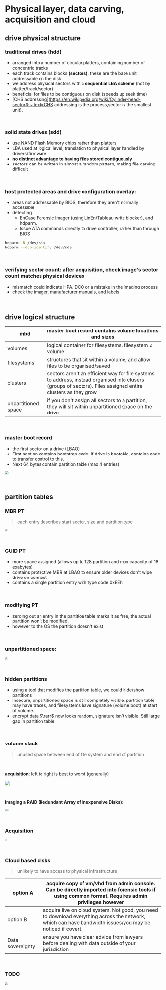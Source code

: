 # Physical layer, data carving, acquisition and cloud

## drive physical structure

### traditional drives (hdd) 
- arranged into a number of circular platters, containing number of concentric tracks 
- each track contains blocks **(sectors)**, these are the base unit addressable on the disk 
- we address physical sectors with a **sequential LBA scheme** (not by platter/track/sector) 
- beneficial for files to be contiguous on disk (speeds up seek time) 
- [CHS addressing](https://en.wikipedia.org/wiki/Cylinder-head-sector#:~:text=CHS addressing is the process,sector is the smallest unit). 

&nbsp;

### solid state drives (sdd) 
- use NAND Flash Memory chips rather than platters 
- LBA used at logical level, translation to physical layer handled by drivers/firmware 
- **no distinct advantage to having files stored contiguously** 
- sectors can be written in almost a random pattern, making file carving difficult 

&nbsp;

### host protected areas and drive configuration overlay:
* areas not addressable by BIOS, therefore they aren't normally accessible
* detecting
  * EnCase Forensic Imager (using LinEn/Tableau write blocker), and hdparm.
  * Issue ATA commands directly to drive controller, rather than through BIOS

```bash
hdparm -N /dev/sda 
hdparm --dco-identify /dev/sda
```

&nbsp;

### verifying sector count: after acquisition, check image's sector count matches physical devices 
- mismatch could indicate HPA, DCO or a mistake in the imaging process 
- check the imager, manufacturer manuals, and labels 

&nbsp;

## drive logical structure 

| mbd                 | master boot record contains volume locations and sizes       |
| ------------------- | ------------------------------------------------------------ |
| volumes             | logical container for filesystems. filesystem ≠ volume       |
| filesystems         | structures that sit within a volume, and allow files to be organised/saved |
| clusters            | sectors aren't an efficient way for file systems to address, instead organised  into clusers (groups of sectors). Files assigned entire clusters as they grow |
| unpartitioned space | if you don't assign all sectors to a partition, they will sit within unpartitioned space on the drive |

&nbsp;

### master boot record
* the first sector on a drive (LBAO)
* First section contains bootstrap code. If drive is bootable, contains code to transfer control to this.
* Next 64 bytes contain partition table (max 4 entries) 

<img src="./img/week02/image3.png" style="zoom: 67%;" />

&nbsp;

## partition tables

### MBR PT
> each entry describes start sector, size and partition type 

<img src="./img/week02/image4.png" style="zoom:50%;" />

&nbsp;

### GUID PT
* more space assigned (allows up to 128 partition and max capacity of 18 exabytes) 
* contains protective MBR at LBAO to ensure older devices don't wipe drive on connect 
* contains a single partition entry with type code 0xEEh 

&nbsp;

### modifying PT

* zeroing out an entry in the partition table marks it as free, the actual  partition won't be modified.
* however to the OS the partition doesn't exist

&nbsp;

### unpartitioned space: 

<img src="./img/week02/image5.png" style="zoom: 50%;" />

&nbsp;

### hidden partitions
* using a tool that modifies the partition table, we could hide/show partitions 
* insecure, unpartitioned space is still completely visible, partition table may  have traces, and filesystems have signature (volume boot) at start of  volume. 
* encrypt data $\rarr$ now looks random, signature isn't visible. Still large gap in partition table 

&nbsp;

### volume slack

> unused space between end of file system and end of partition 

&nbsp;

**acquisition**: left to right is best to worst (generally) 

![](./img/week02/image6.png)

&nbsp;

**Imaging a RAID (Redundant Array of Inexpensive Disks)**: 

<img src="./img/week02/image7.png" style="zoom: 45%;" /><img src="./img/week02/image8.png" style="zoom:33%;" />

&nbsp;

### Acquisition

<img src="./img/week02/image9.png" style="zoom: 33%;" />

&nbsp;

### Cloud based disks
> unlikely to have access to physical infrastructure 

| option A         | acquire copy of vm/vhd from admin console. Can be directly imported into  forensic tools if using common format. Requires admin privileges however |
| ---------------- | ------------------------------------------------------------ |
| option B         | acquire live on cloud system. Not good, you need to download everything across  the network, which can have bandwidth issues/you may be noticed if  covert. |
| Data sovereignty | ensure you have clear advice from lawyers before dealing with data outside of your jurisdiction |

&nbsp;

### TODO

<img src="./img/week02/image10.png" style="zoom: 50%;" />